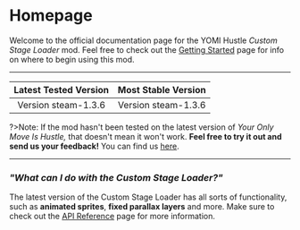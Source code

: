 # Homepage

Welcome to the official documentation page for the YOMI Hustle *Custom Stage Loader* mod.
Feel free to check out the [Getting Started](beginners.md) page for info on where to begin using this mod.

----

| Latest Tested Version | Most Stable Version |
| :------------------------: | :-----------------------: |
| Version steam-1.3.6   | Version steam-1.3.6  |

?>Note: If the mod hasn't been tested on the latest version of _Your Only Move Is Hustle,_ 
that doesn't mean it won't work. **Feel free to try it out and send us your feedback!** 
You can find us [here](https://discord.gg/keTcqpUQVG).

----

### *"What can I do with the Custom Stage Loader?"*

The latest version of the Custom Stage Loader has all sorts of functionality, such as **animated sprites**, **fixed parallax layers** and more.
Make sure to check out the [API Reference](API/api-reference.md) page for more information.